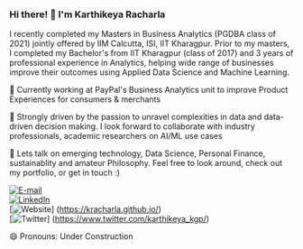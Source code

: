 ### Hi there! :wave: I'm Karthikeya Racharla


I recently completed my Masters in Business Analytics (PGDBA class of 2021) jointly offered by IIM Calcutta, ISI, IIT Kharagpur. Prior to my masters, I completed my Bachelor's from IIT Kharagpur (class of 2017) and 3 years of professional experience in Analytics, helping wide range of businesses improve their outcomes using Applied Data Science and Machine Learning.

🔭 Currently working at PayPal's Business Analytics unit to improve Product Experiences for consumers & merchants  

🌱 Strongly driven by the passion to unravel complexities in data and data-driven decision making. I look forward to collaborate with industry professionals, academic researchers on AI/ML use cases  

💬 Lets talk on emerging technology, Data Science, Personal Finance, sustainablity and amateur Philosophy. Feel free to look around, check out my portfolio, or get in touch :)  

[![E-mail](https://img.shields.io/badge/Gmail-racharlakba2021@email.iimcal.ac.in-%23EA4335?logo=Gmail)](mailto:racharlakba2021@email.iimcal.ac.in)  
[![LinkedIn](https://img.shields.io/badge/LinkedIn-Karthikeya%20Racharla-blue?logo=LinkedIn)](https://www.linkedin.com/in/karthikeyaracharla/)  
[![Website](https://img.shields.io/badge/Website-kracharla.github.io-orange%234285F4?logo=GoogleChrome)] (https://kracharla.github.io/)  
[![Twitter](https://img.shields.io/badge/Twitter-karthikeya_kgp-%231DA1F2?style=flat-square&logo=twitter)] (https://www.twitter.com/karthikeya_kgp/)  


😄 Pronouns: Under Construction
